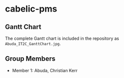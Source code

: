 # cabelic-pms

## Gantt Chart

The complete Gantt chart is included in the repository as `Abuda_IT2C_GanttChart.jpg`.

## Group Members

- Member 1: Abuda, Christian Kerr
